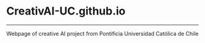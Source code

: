 # CreativAI-UC.github.io

---

Webpage of creative AI project from Pontificia Universidad Católica de Chile
